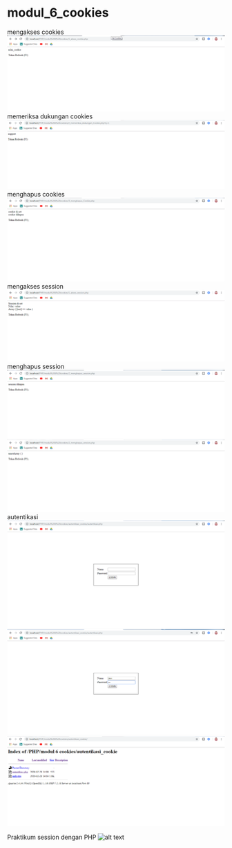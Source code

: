 # modul_6_cookies
mengakses cookies
![alt text](https://github.com/KadekJ/modul_6_cookies/blob/master/akses_cookie.png)
memeriksa dukungan cookies
![alt text](https://github.com/KadekJ/modul_6_cookies/blob/master/memeriksa_dukungan_cookie.png)
menghapus cookies
![alt text](https://github.com/KadekJ/modul_6_cookies/blob/master/menghapus_cookie.png)
mengakses session
![alt text](https://github.com/KadekJ/modul_6_cookies/blob/master/akses_session.png)
menghapus session
![alt text](https://github.com/KadekJ/modul_6_cookies/blob/master/hapus_session_1.png)
![alt text](https://github.com/KadekJ/modul_6_cookies/blob/master/hapus_session_2.png)
autentikasi
![alt text](https://github.com/KadekJ/modul_6_cookies/blob/master/autentikasi_1.png)
![alt text](https://github.com/KadekJ/modul_6_cookies/blob/master/autentikasi_2.png)
![alt text](https://github.com/KadekJ/modul_6_cookies/blob/master/autentikasi_3.png)

Praktikum session dengan PHP
![alt text]()
